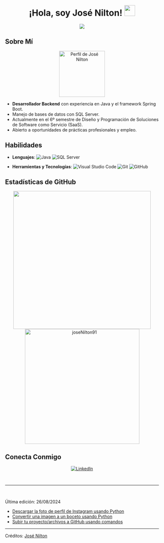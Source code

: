 <h1 align="center"><b>¡Hola, soy José Nilton!</b> <img src="https://media.giphy.com/media/hvRJCLFzcasrR4ia7z/giphy.gif" width="35"></h1>

<p align="center">
  <a href="https://github.com/joseNilton91">
    <img src="https://readme-typing-svg.herokuapp.com?font=Time+New+Roman&color=cyan&size=25&center=true&vCenter=true&width=600&height=100&lines=¡Bienvenido+a+mi+perfil!;Desarrollador+Backend+con+experiencia+en+Java;Experto+en+Spring+Boot+y+SQL+Server;Apasionado+por+la+programación+y+el+desarrollo+de+software">
  </a>
</p>

## Sobre Mí

<p align="center">
  <img src="[https://apliint.com/wp-content/uploads/2020/11/Principales-tipos-de-desarrolladores.jpg]" width="150" alt="Perfil de José Nilton">
</p>

- **Desarrollador Backend** con experiencia en Java y el framework Spring Boot.
- Manejo de bases de datos con SQL Server.
- Actualmente en el 6º semestre de Diseño y Programación de Soluciones de Software como Servicio (SaaS).
- Abierto a oportunidades de prácticas profesionales y empleo.

## Habilidades

<p align="center">

- **Lenguajes**:
    ![Java](https://img.shields.io/badge/Java-%23E34A86.svg?style=for-the-badge&logo=java&logoColor=white)
    ![SQL Server](https://img.shields.io/badge/SQL%20Server-%23CC2927.svg?style=for-the-badge&logo=microsoftsqlserver&logoColor=white)

- **Herramientas y Tecnologías**:
    ![Visual Studio Code](https://img.shields.io/badge/Visual%20Studio%20Code-0078d7.svg?style=for-the-badge&logo=visual-studio-code&logoColor=white)
    ![Git](https://img.shields.io/badge/Git-%23F05033.svg?style=for-the-badge&logo=git&logoColor=white)
    ![GitHub](https://img.shields.io/badge/GitHub-%23121011.svg?style=for-the-badge&logo=github&logoColor=white)

</p>

## Estadísticas de GitHub

<div align="center">
  <img src="https://github-readme-stats.vercel.app/api?username=joseNilton91&include_all_commits=true&count_private=true&show_icons=true&line_height=20&title_color=7A7ADB&icon_color=2234AE&text_color=D3D3D3&bg_color=0,000000,130F40" width="450"/>
  <img src="https://github-readme-stats.vercel.app/api/top-langs?username=joseNilton91&show_icons=true&locale=en&layout=compact&line_height=20&title_color=7A7ADB&icon_color=2234AE&text_color=D3D3D3&bg_color=0,000000,130F40" width="375" alt="joseNilton91"/>
</div>

## Conecta Conmigo

<p align="center">
  <a href="https://www.linkedin.com/in/josé-nilton-orejuela-palacios-762594248" target="_blank">
    <img src="https://img.shields.io/badge/LinkedIn-%2300acee.svg?style=for-the-badge&logo=linkedin&logoColor=white" alt="LinkedIn"/>
  </a>
</p>

<br>

---

<br>

Última edición: 26/08/2024

- [Descargar la foto de perfil de Instagram usando Python](https://dev.to/100rabhcsmc/instagram-profile-picture-download-using-python-n2j)
- [Convertir una imagen a un boceto usando Python](https://dev.to/100rabhcsmc/convert-a-image-to-sketch-using-python-3ip1)
- [Subir tu proyecto/archivos a GitHub usando comandos](https://dev.to/100rabhcsmc/upload-your-project-files-in-github-using-commands-1hn8)

---

Créditos: [José Nilton](https://github.com/joseNilton91)

